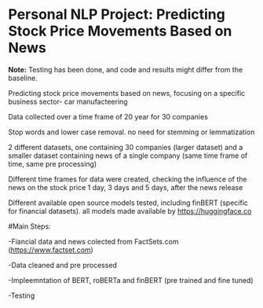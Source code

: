 # Personal NLP Project: Predicting Stock Price Movements Based on News

**Note:** Testing has been done, and code and results might differ from the baseline.


Predicting stock price movements based on news, focusing on a specific business sector- car manufacteering

Data collected over a time frame of 20 year for 30 companies

Stop words and lower case removal. no need for stemming or lemmatization 

2 different datasets, one containing 30 companies (larger dataset) and a smaller dataset containing news of a single company (same time frame of time, same pre processing)

Different time frames for data were created, checking the influence of the news on the stock price 1 day, 3 days and 5 days, after the news release


Different available open source models tested, including finBERT (specific for financial datasets). all models made available by https://huggingface.co


#Main Steps:

-Fiancial data and news colected from FactSets.com (https://www.factset.com)

-Data cleaned and pre processed

-Impleemntation of BERT, roBERTa and finBERT (pre trained and fine tuned)

-Testing

